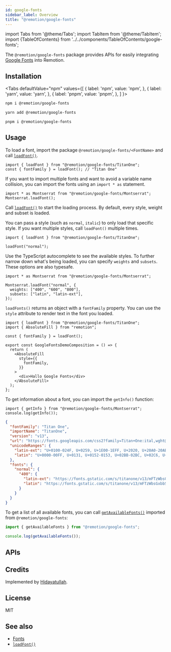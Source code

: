 ```yaml
---
id: google-fonts
sidebar_label: Overview
title: "@remotion/google-fonts"
---
```


import Tabs from '@theme/Tabs';
import TabItem from '@theme/TabItem';
import {TableOfContents} from '../../components/TableOfContents/google-fonts';

The `@remotion/google-fonts` package provides APIs for easily integrating [Google Fonts](https://fonts.google.com/) into Remotion.

## Installation

<Tabs
defaultValue="npm"
values={[
{ label: 'npm', value: 'npm', },
{ label: 'yarn', value: 'yarn', },
{ label: 'pnpm', value: 'pnpm', },
]
}>
<TabItem value="npm">

```bash
npm i @remotion/google-fonts
```

  </TabItem>

  <TabItem value="yarn">

```bash
yarn add @remotion/google-fonts
```

  </TabItem>

  <TabItem value="pnpm">

```bash
pnpm i @remotion/google-fonts
```

  </TabItem>
</Tabs>

## Usage

To load a font, import the package `@remotion/google-fonts/<FontName>` and call [`loadFont()`](/docs/load-font).

```tsx twoslash title="Load all font styles"
import { loadFont } from "@remotion/google-fonts/TitanOne";
const { fontFamily } = loadFont(); // "Titan One"
```

If you want to import multiple fonts and want to avoid a variable name collision, you can import the fonts using an `import * as` statement.

```tsx twoslash title="Scope loadFont() variable"
import * as Montserrat from "@remotion/google-fonts/Montserrat";
Montserrat.loadFont();
```

Call [`loadFont()`](/docs/google-fonts/load-font) to start the loading process. By default, every style, weight and subset is loaded.

You can pass a style (such as `normal`, `italic`) to only load that specific style. If you want multiple styles, call `loadFont()` multiple times.

```tsx twoslash title="Load just one style"
import { loadFont } from "@remotion/google-fonts/TitanOne";

loadFont("normal");
```

Use the TypeScript autocomplete to see the available styles. To further narrow down what's being loaded, you can specify `weights` and `subsets`. These options are also typesafe.

```tsx twoslash title="Load a specific style with limit weights and subsets"
import * as Montserrat from "@remotion/google-fonts/Montserrat";

Montserrat.loadFont("normal", {
  weights: ["400", "600", "800"],
  subsets: ["latin", "latin-ext"],
});
```

`loadFonts()` returns an object with a `fontFamily` property. You can use the `style` attribute to render text in the font you loaded.

```tsx twoslash title="Use the fontFamily property"
import { loadFont } from "@remotion/google-fonts/TitanOne";
import { AbsoluteFill } from "remotion";

const { fontFamily } = loadFont();

export const GoogleFontsDemoComposition = () => {
  return (
    <AbsoluteFill
      style={{
        fontFamily,
      }}
    >
      <div>Hallo Google Fonts</div>
    </AbsoluteFill>
  );
};
```

To get information about a font, you can import the `getInfo()` function:

```tsx twoslash title="Get info about the font"
import { getInfo } from "@remotion/google-fonts/Montserrat";
console.log(getInfo());
```

```json title="Example value of info object"
{
  "fontFamily": "Titan One",
  "importName": "TitanOne",
  "version": "v13",
  "url": "https://fonts.googleapis.com/css2?family=Titan+One:ital,wght@0,400",
  "unicodeRanges": {
    "latin-ext": "U+0100-024F, U+0259, U+1E00-1EFF, U+2020, U+20A0-20AB, U+20AD-20CF, U+2113, U+2C60-2C7F, U+A720-A7FF",
    "latin": "U+0000-00FF, U+0131, U+0152-0153, U+02BB-02BC, U+02C6, U+02DA, U+02DC, U+2000-206F, U+2074, U+20AC, U+2122, U+2191, U+2193, U+2212, U+2215, U+FEFF, U+FFFD"
  },
  "fonts": {
    "normal": {
      "400": {
        "latin-ext": "https://fonts.gstatic.com/s/titanone/v13/mFTzWbsGxbbS_J5cQcjCmjgm6Es.woff2",
        "latin": "https://fonts.gstatic.com/s/titanone/v13/mFTzWbsGxbbS_J5cQcjClDgm.woff2"
      }
    }
  }
}
```

To get a list of all available fonts, you can call [`getAvailableFonts()`](/docs/google-fonts/get-available-fonts) imported from `@remotion/google-fonts`:

```ts twoslash
import { getAvailableFonts } from "@remotion/google-fonts";

console.log(getAvailableFonts());
```

## APIs

<TableOfContents />

## Credits

Implemented by [Hidayatullah](https://github.com/ayatkyo).

## License

MIT

## See also

- [Fonts](/docs/fonts)
- [`loadFont()`](/docs/google-fonts/load-font)
